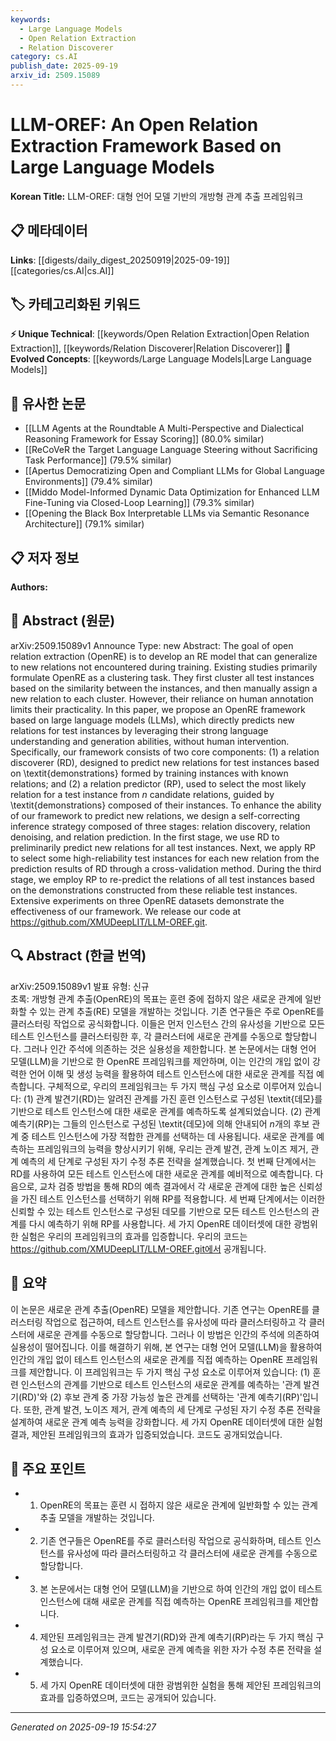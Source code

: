 ```yaml
---
keywords:
  - Large Language Models
  - Open Relation Extraction
  - Relation Discoverer
category: cs.AI
publish_date: 2025-09-19
arxiv_id: 2509.15089
---
```


<!-- KEYWORD_LINKING_METADATA:
{
  "processed_timestamp": "2025-09-22 21:38:57.628797",
  "vocabulary_version": "1.0",
  "selected_keywords": [
    "Large Language Models",
    "Open Relation Extraction",
    "Relation Discoverer"
  ],
  "rejected_keywords": [
    "Relation Predictor",
    "Self-Correcting Inference Strategy"
  ],
  "similarity_scores": {
    "Large Language Models": 0.88,
    "Open Relation Extraction": 0.82,
    "Relation Discoverer": 0.8
  },
  "extraction_method": "AI_prompt_based",
  "budget_applied": true
}
-->


# LLM-OREF: An Open Relation Extraction Framework Based on Large Language Models

**Korean Title:** LLM-OREF: 대형 언어 모델 기반의 개방형 관계 추출 프레임워크

## 📋 메타데이터

**Links**: [[digests/daily_digest_20250919|2025-09-19]]   [[categories/cs.AI|cs.AI]]

## 🏷️ 카테고리화된 키워드
**⚡ Unique Technical**: [[keywords/Open Relation Extraction|Open Relation Extraction]], [[keywords/Relation Discoverer|Relation Discoverer]]
**🚀 Evolved Concepts**: [[keywords/Large Language Models|Large Language Models]]

## 🔗 유사한 논문
- [[LLM Agents at the Roundtable A Multi-Perspective and Dialectical Reasoning Framework for Essay Scoring]] (80.0% similar)
- [[ReCoVeR the Target Language Language Steering without Sacrificing Task Performance]] (79.5% similar)
- [[Apertus Democratizing Open and Compliant LLMs for Global Language Environments]] (79.4% similar)
- [[Middo Model-Informed Dynamic Data Optimization for Enhanced LLM Fine-Tuning via Closed-Loop Learning]] (79.3% similar)
- [[Opening the Black Box Interpretable LLMs via Semantic Resonance Architecture]] (79.1% similar)

## 📋 저자 정보

**Authors:** 

## 📄 Abstract (원문)

arXiv:2509.15089v1 Announce Type: new 
Abstract: The goal of open relation extraction (OpenRE) is to develop an RE model that can generalize to new relations not encountered during training. Existing studies primarily formulate OpenRE as a clustering task. They first cluster all test instances based on the similarity between the instances, and then manually assign a new relation to each cluster. However, their reliance on human annotation limits their practicality. In this paper, we propose an OpenRE framework based on large language models (LLMs), which directly predicts new relations for test instances by leveraging their strong language understanding and generation abilities, without human intervention. Specifically, our framework consists of two core components: (1) a relation discoverer (RD), designed to predict new relations for test instances based on \textit{demonstrations} formed by training instances with known relations; and (2) a relation predictor (RP), used to select the most likely relation for a test instance from $n$ candidate relations, guided by \textit{demonstrations} composed of their instances. To enhance the ability of our framework to predict new relations, we design a self-correcting inference strategy composed of three stages: relation discovery, relation denoising, and relation prediction. In the first stage, we use RD to preliminarily predict new relations for all test instances. Next, we apply RP to select some high-reliability test instances for each new relation from the prediction results of RD through a cross-validation method. During the third stage, we employ RP to re-predict the relations of all test instances based on the demonstrations constructed from these reliable test instances. Extensive experiments on three OpenRE datasets demonstrate the effectiveness of our framework. We release our code at https://github.com/XMUDeepLIT/LLM-OREF.git.

## 🔍 Abstract (한글 번역)

arXiv:2509.15089v1 발표 유형: 신규  
초록: 개방형 관계 추출(OpenRE)의 목표는 훈련 중에 접하지 않은 새로운 관계에 일반화할 수 있는 관계 추출(RE) 모델을 개발하는 것입니다. 기존 연구들은 주로 OpenRE를 클러스터링 작업으로 공식화합니다. 이들은 먼저 인스턴스 간의 유사성을 기반으로 모든 테스트 인스턴스를 클러스터링한 후, 각 클러스터에 새로운 관계를 수동으로 할당합니다. 그러나 인간 주석에 의존하는 것은 실용성을 제한합니다. 본 논문에서는 대형 언어 모델(LLM)을 기반으로 한 OpenRE 프레임워크를 제안하며, 이는 인간의 개입 없이 강력한 언어 이해 및 생성 능력을 활용하여 테스트 인스턴스에 대한 새로운 관계를 직접 예측합니다. 구체적으로, 우리의 프레임워크는 두 가지 핵심 구성 요소로 이루어져 있습니다: (1) 관계 발견기(RD)는 알려진 관계를 가진 훈련 인스턴스로 구성된 \textit{데모}를 기반으로 테스트 인스턴스에 대한 새로운 관계를 예측하도록 설계되었습니다. (2) 관계 예측기(RP)는 그들의 인스턴스로 구성된 \textit{데모}에 의해 안내되어 $n$개의 후보 관계 중 테스트 인스턴스에 가장 적합한 관계를 선택하는 데 사용됩니다. 새로운 관계를 예측하는 프레임워크의 능력을 향상시키기 위해, 우리는 관계 발견, 관계 노이즈 제거, 관계 예측의 세 단계로 구성된 자기 수정 추론 전략을 설계했습니다. 첫 번째 단계에서는 RD를 사용하여 모든 테스트 인스턴스에 대한 새로운 관계를 예비적으로 예측합니다. 다음으로, 교차 검증 방법을 통해 RD의 예측 결과에서 각 새로운 관계에 대한 높은 신뢰성을 가진 테스트 인스턴스를 선택하기 위해 RP를 적용합니다. 세 번째 단계에서는 이러한 신뢰할 수 있는 테스트 인스턴스로 구성된 데모를 기반으로 모든 테스트 인스턴스의 관계를 다시 예측하기 위해 RP를 사용합니다. 세 가지 OpenRE 데이터셋에 대한 광범위한 실험은 우리의 프레임워크의 효과를 입증합니다. 우리의 코드는 https://github.com/XMUDeepLIT/LLM-OREF.git에서 공개됩니다.

## 📝 요약

이 논문은 새로운 관계 추출(OpenRE) 모델을 제안합니다. 기존 연구는 OpenRE를 클러스터링 작업으로 접근하여, 테스트 인스턴스를 유사성에 따라 클러스터링하고 각 클러스터에 새로운 관계를 수동으로 할당합니다. 그러나 이 방법은 인간의 주석에 의존하여 실용성이 떨어집니다. 이를 해결하기 위해, 본 연구는 대형 언어 모델(LLM)을 활용하여 인간의 개입 없이 테스트 인스턴스의 새로운 관계를 직접 예측하는 OpenRE 프레임워크를 제안합니다. 이 프레임워크는 두 가지 핵심 구성 요소로 이루어져 있습니다: (1) 훈련 인스턴스의 관계를 기반으로 테스트 인스턴스의 새로운 관계를 예측하는 '관계 발견기(RD)'와 (2) 후보 관계 중 가장 가능성 높은 관계를 선택하는 '관계 예측기(RP)'입니다. 또한, 관계 발견, 노이즈 제거, 관계 예측의 세 단계로 구성된 자기 수정 추론 전략을 설계하여 새로운 관계 예측 능력을 강화합니다. 세 가지 OpenRE 데이터셋에 대한 실험 결과, 제안된 프레임워크의 효과가 입증되었습니다. 코드도 공개되었습니다.

## 🎯 주요 포인트

- 1. OpenRE의 목표는 훈련 시 접하지 않은 새로운 관계에 일반화할 수 있는 관계 추출 모델을 개발하는 것입니다.

- 2. 기존 연구들은 OpenRE를 주로 클러스터링 작업으로 공식화하며, 테스트 인스턴스를 유사성에 따라 클러스터링하고 각 클러스터에 새로운 관계를 수동으로 할당합니다.

- 3. 본 논문에서는 대형 언어 모델(LLM)을 기반으로 하여 인간의 개입 없이 테스트 인스턴스에 대해 새로운 관계를 직접 예측하는 OpenRE 프레임워크를 제안합니다.

- 4. 제안된 프레임워크는 관계 발견기(RD)와 관계 예측기(RP)라는 두 가지 핵심 구성 요소로 이루어져 있으며, 새로운 관계 예측을 위한 자가 수정 추론 전략을 설계했습니다.

- 5. 세 가지 OpenRE 데이터셋에 대한 광범위한 실험을 통해 제안된 프레임워크의 효과를 입증하였으며, 코드는 공개되어 있습니다.

---

*Generated on 2025-09-19 15:54:27*